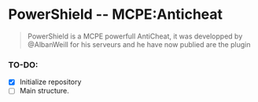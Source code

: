 # PowerShield -- MCPE:Anticheat

>  PowerShield is a MCPE powerfull AntiCheat, it was developped by @AlbanWeill for his serveurs and he have now publied are the plugin

### TO-DO:

- [x] Initialize repository
- [ ] Main structure.